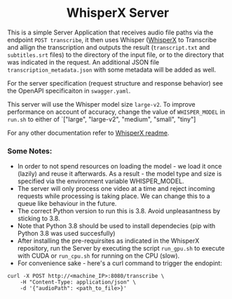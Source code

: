 <h1 align="center">WhisperX Server</h1>

This is a simple Server Application that receives audio file paths via the endpoint `POST transcribe`, it then uses Whisper ([WhisperX](https://github.com/m-bain/whisperX) to Transcribe and allign the transcription and outputs the result (`transcript.txt` and `subtitles.srt` files) to the directory of the input file, or to the directory that was indicated in the request. An additional JSON file `transcription_metadata.json` with some metadata will be added as well.

For the server specification (request structure and response behavior) see the OpenAPI specificaiton in `swagger.yaml`.

This server will use the Whisper model size `large-v2`. To improve performance on account of accuracy, change the value of `WHISPER_MODEL` in `run.sh` to either of `["large", "large-v2", "medium", "small", "tiny"]

For any other documentation refer to [WhisperX readme](https://github.com/m-bain/whisperX).

### Some Notes:

- In order to not spend resources on loading the model - we load it once (lazily) and reuse it afterwards. As a result - the model type and size is specified via the environment variable WHISPER_MODEL.
- The server will only process one video at a time and reject incoming requests while processing is taking place. We can change this to a queue like behaviour in the future.
- The correct Python version to run this is 3.8. Avoid unpleasantness by sticking to 3.8.
- Note that Python 3.8 should be used to install dependecies (pip with Python 3.8 was used succesfully)
- After installing the pre-requirsites as indicated in the WhisperX repository, run the Server by executing the script `run_gpu.sh` to execute with CUDA or `run_cpu.sh` for running on the CPU (slow).
- For convenience sake - here's a curl command to trigger the endopint:
```
curl -X POST http://<machine_IP>:8080/transcribe \
    -H "Content-Type: application/json" \
    -d '{"audioPath": <path_to_file>}'
```
